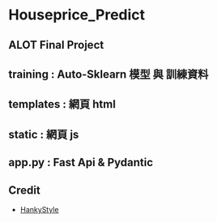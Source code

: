 # Houseprice_Predict
ALOT Final Project
---
training : Auto-Sklearn 模型 與 訓練資料
---
templates : 網頁 html
---
static : 網頁 js
---
app.py : Fast Api & Pydantic
---



## Credit

- [HankyStyle](https://github.com/HankyStyle)
